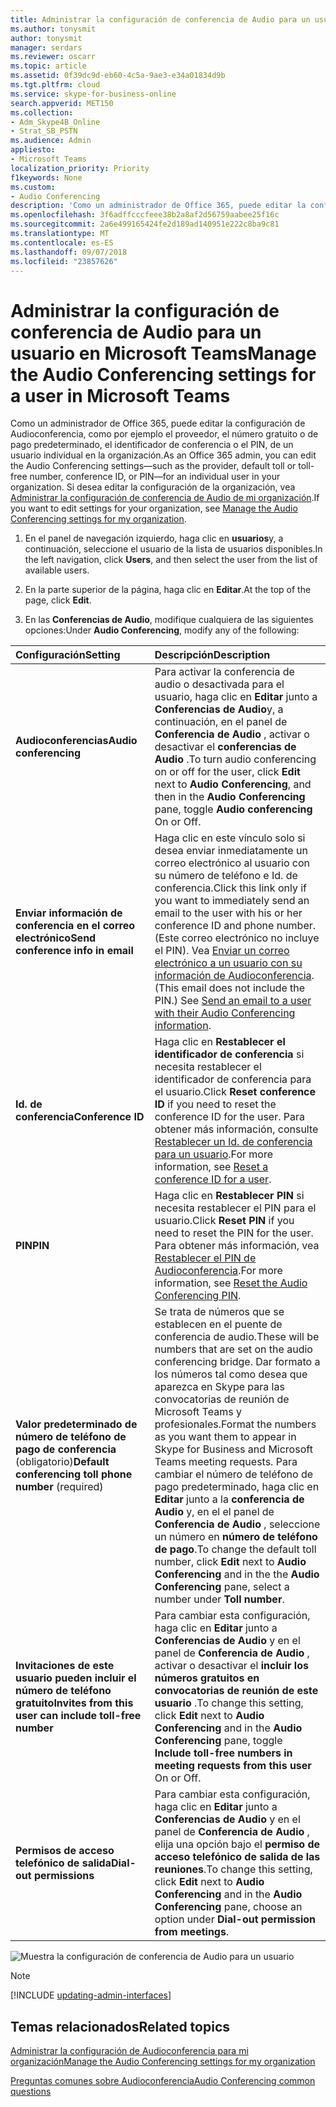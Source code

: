 ```yaml
---
title: Administrar la configuración de conferencia de Audio para un usuario en Microsoft Teams
ms.author: tonysmit
author: tonysmit
manager: serdars
ms.reviewer: oscarr
ms.topic: article
ms.assetid: 0f39dc9d-eb60-4c5a-9ae3-e34a01834d9b
ms.tgt.pltfrm: cloud
ms.service: skype-for-business-online
search.appverid: MET150
ms.collection:
- Adm_Skype4B_Online
- Strat_SB_PSTN
ms.audience: Admin
appliesto:
- Microsoft Teams
localization_priority: Priority
f1keywords: None
ms.custom:
- Audio Conferencing
description: 'Como un administrador de Office 365, puede editar la configuración de conferencia de Audio de los equipos de Microsoft, como el proveedor, pago predeterminado o número de teléfono gratuito, identificador de conferencia o PIN, para un usuario individual en la organización. '
ms.openlocfilehash: 3f6adffcccfeee38b2a8af2d56759aabee25f16c
ms.sourcegitcommit: 2a6e499165424fe2d189ad140951e222c8ba9c81
ms.translationtype: MT
ms.contentlocale: es-ES
ms.lasthandoff: 09/07/2018
ms.locfileid: "23857626"
---
```

# <a name="manage-the-audio-conferencing-settings-for-a-user-in-microsoft-teams"></a><span data-ttu-id="60193-103">Administrar la configuración de conferencia de Audio para un usuario en Microsoft Teams</span><span class="sxs-lookup"><span data-stu-id="60193-103">Manage the Audio Conferencing settings for a user in Microsoft Teams</span></span>

<span data-ttu-id="60193-104">Como un administrador de Office 365, puede editar la configuración de Audioconferencia, como por ejemplo el proveedor, el número gratuito o de pago predeterminado, el identificador de conferencia o el PIN, de un usuario individual en la organización.</span><span class="sxs-lookup"><span data-stu-id="60193-104">As an Office 365 admin, you can edit the Audio Conferencing settings—such as the provider, default toll or toll-free number, conference ID, or PIN—for an individual user in your organization.</span></span> <span data-ttu-id="60193-105">Si desea editar la configuración de la organización, vea [Administrar la configuración de conferencia de Audio de mi organización](manage-the-audio-conferencing-settings-for-my-organization-in-teams.md).</span><span class="sxs-lookup"><span data-stu-id="60193-105">If you want to edit settings for your organization, see [Manage the Audio Conferencing settings for my organization](manage-the-audio-conferencing-settings-for-my-organization-in-teams.md).</span></span>


1. <span data-ttu-id="60193-106">En el panel de navegación izquierdo, haga clic en **usuarios**y, a continuación, seleccione el usuario de la lista de usuarios disponibles.</span><span class="sxs-lookup"><span data-stu-id="60193-106">In the left navigation, click **Users**, and then select the user from the list of available users.</span></span>

2. <span data-ttu-id="60193-107">En la parte superior de la página, haga clic en **Editar**.</span><span class="sxs-lookup"><span data-stu-id="60193-107">At the top of the page, click **Edit**.</span></span>

3. <span data-ttu-id="60193-108">En las **Conferencias de Audio**, modifique cualquiera de las siguientes opciones:</span><span class="sxs-lookup"><span data-stu-id="60193-108">Under **Audio Conferencing**, modify any of the following:</span></span>

|<span data-ttu-id="60193-109">**Configuración**</span><span class="sxs-lookup"><span data-stu-id="60193-109">**Setting**</span></span>|<span data-ttu-id="60193-110">**Descripción**</span><span class="sxs-lookup"><span data-stu-id="60193-110">**Description**</span></span>|
|:-----|:-----|
|<span data-ttu-id="60193-111">**Audioconferencias**</span><span class="sxs-lookup"><span data-stu-id="60193-111">**Audio conferencing**</span></span>|<span data-ttu-id="60193-112">Para activar la conferencia de audio o desactivada para el usuario, haga clic en **Editar** junto a **Conferencias de Audio**y, a continuación, en el panel de **Conferencia de Audio** , activar o desactivar el **conferencias de Audio** .</span><span class="sxs-lookup"><span data-stu-id="60193-112">To turn audio conferencing on or off for the user, click **Edit** next to **Audio Conferencing**, and then in the **Audio Conferencing** pane, toggle **Audio conferencing** On or Off.</span></span>|
|<span data-ttu-id="60193-113">**Enviar información de conferencia en el correo electrónico**</span><span class="sxs-lookup"><span data-stu-id="60193-113">**Send conference info in email**</span></span>  |<span data-ttu-id="60193-114">Haga clic en este vínculo solo si desea enviar inmediatamente un correo electrónico al usuario con su número de teléfono e Id. de conferencia.</span><span class="sxs-lookup"><span data-stu-id="60193-114">Click this link only if you want to immediately send an email to the user with his or her conference ID and phone number.</span></span> <span data-ttu-id="60193-115">(Este correo electrónico no incluye el PIN). Vea [Enviar un correo electrónico a un usuario con su información de Audioconferencia](send-an-email-to-a-user-with-their-dial-in-information-in-teams.md).</span><span class="sxs-lookup"><span data-stu-id="60193-115">(This email does not include the PIN.) See [Send an email to a user with their Audio Conferencing information](send-an-email-to-a-user-with-their-dial-in-information-in-teams.md).</span></span>  |
|<span data-ttu-id="60193-116">**Id. de conferencia**</span><span class="sxs-lookup"><span data-stu-id="60193-116">**Conference ID**</span></span>  |<span data-ttu-id="60193-117">Haga clic en **Restablecer el identificador de conferencia** si necesita restablecer el identificador de conferencia para el usuario.</span><span class="sxs-lookup"><span data-stu-id="60193-117">Click **Reset conference ID** if you need to reset the conference ID for the user.</span></span> <span data-ttu-id="60193-118">Para obtener más información, consulte [Restablecer un Id. de conferencia para un usuario](reset-a-conference-id-for-a-user-in-teams.md).</span><span class="sxs-lookup"><span data-stu-id="60193-118">For more information, see [Reset a conference ID for a user](reset-a-conference-id-for-a-user-in-teams.md).</span></span>  |
|<span data-ttu-id="60193-119">**PIN**</span><span class="sxs-lookup"><span data-stu-id="60193-119">**PIN**</span></span> |<span data-ttu-id="60193-120">Haga clic en **Restablecer PIN** si necesita restablecer el PIN para el usuario.</span><span class="sxs-lookup"><span data-stu-id="60193-120">Click **Reset PIN** if you need to reset the PIN for the user.</span></span> <span data-ttu-id="60193-121">Para obtener más información, vea [Restablecer el PIN de Audioconferencia](reset-the-audio-conferencing-pin-in-teams.md).</span><span class="sxs-lookup"><span data-stu-id="60193-121">For more information, see [Reset the Audio Conferencing PIN](reset-the-audio-conferencing-pin-in-teams.md).</span></span> |
|<span data-ttu-id="60193-122">**Valor predeterminado de número de teléfono de pago de conferencia** (obligatorio)</span><span class="sxs-lookup"><span data-stu-id="60193-122">**Default conferencing toll phone number** (required)</span></span> |<span data-ttu-id="60193-123">Se trata de números que se establecen en el puente de conferencia de audio.</span><span class="sxs-lookup"><span data-stu-id="60193-123">These will be numbers that are set on the audio conferencing bridge.</span></span> <span data-ttu-id="60193-124">Dar formato a los números tal como desea que aparezca en Skype para las convocatorias de reunión de Microsoft Teams y profesionales.</span><span class="sxs-lookup"><span data-stu-id="60193-124">Format the numbers as you want them to appear in Skype for Business and Microsoft Teams meeting requests.</span></span> <span data-ttu-id="60193-125">Para cambiar el número de teléfono de pago predeterminado, haga clic en **Editar** junto a la **conferencia de Audio** y, en el el panel de **Conferencia de Audio** , seleccione un número en **número de teléfono de pago**.</span><span class="sxs-lookup"><span data-stu-id="60193-125">To change the default toll number, click **Edit** next to **Audio Conferencing** and in the the **Audio Conferencing** pane, select a number under **Toll number**.</span></span> |
|<span data-ttu-id="60193-126">**Invitaciones de este usuario pueden incluir el número de teléfono gratuito**</span><span class="sxs-lookup"><span data-stu-id="60193-126">**Invites from this user can include toll-free number**</span></span>|<span data-ttu-id="60193-127">Para cambiar esta configuración, haga clic en **Editar** junto a **Conferencias de Audio** y en el panel de **Conferencia de Audio** , activar o desactivar el **incluir los números gratuitos en convocatorias de reunión de este usuario** .</span><span class="sxs-lookup"><span data-stu-id="60193-127">To change this setting, click **Edit** next to **Audio Conferencing** and in the **Audio Conferencing** pane, toggle **Include toll-free numbers in meeting requests from this user** On or Off.</span></span> |
|<span data-ttu-id="60193-128">**Permisos de acceso telefónico de salida**</span><span class="sxs-lookup"><span data-stu-id="60193-128">**Dial-out permissions**</span></span>|<span data-ttu-id="60193-129">Para cambiar esta configuración, haga clic en **Editar** junto a **Conferencias de Audio** y en el panel de **Conferencia de Audio** , elija una opción bajo el **permiso de acceso telefónico de salida de las reuniones**.</span><span class="sxs-lookup"><span data-stu-id="60193-129">To change this setting, click **Edit** next to **Audio Conferencing** and in the **Audio Conferencing** pane, choose an option under **Dial-out permission from meetings**.</span></span>|

![Muestra la configuración de conferencia de Audio para un usuario](media/sfbaudioconf-usersettings.png)
 

> [!Note]
> [!INCLUDE [updating-admin-interfaces](includes/updating-admin-interfaces.md)]

## <a name="related-topics"></a><span data-ttu-id="60193-131">Temas relacionados</span><span class="sxs-lookup"><span data-stu-id="60193-131">Related topics</span></span>

[<span data-ttu-id="60193-132">Administrar la configuración de Audioconferencia para mi organización</span><span class="sxs-lookup"><span data-stu-id="60193-132">Manage the Audio Conferencing settings for my organization</span></span>](manage-the-audio-conferencing-settings-for-my-organization-in-teams.md)

[<span data-ttu-id="60193-133">Preguntas comunes sobre Audioconferencia</span><span class="sxs-lookup"><span data-stu-id="60193-133">Audio Conferencing common questions</span></span>](audio-conferencing-common-questions.md)
